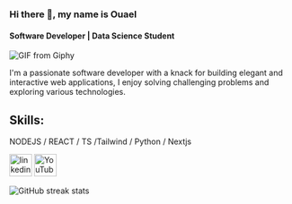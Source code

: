 ### Hi there 👋, my name is Ouael
#### Software Developer | Data Science Student
![GIF from Giphy](https://media.giphy.com/media/LaVp0AyqR5bGsC5Cbm/giphy.gif)

I'm a passionate software developer with a knack for building elegant and interactive web applications, I enjoy solving challenging problems and exploring various technologies.

## Skills:
NODEJS / REACT / TS /Tailwind / Python / Nextjs

[<img src='https://cdn.jsdelivr.net/npm/simple-icons@3.0.1/icons/linkedin.svg' alt='linkedin' height='40'>](https://www.linkedin.com/in/ouael-benamara-15aa03248/)  [<img src='https://cdn.jsdelivr.net/npm/simple-icons@3.0.1/icons/youtube.svg' alt='YouTube' height='40'>](https://www.youtube.com/channel/UCReOmAIJYuGAhrU_ySELv0g)  


![GitHub streak stats](https://streak-stats.demolab.com/?user=ouaelbenamara)  





